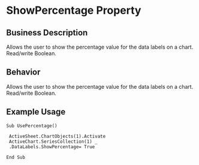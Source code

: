 # ShowPercentage Property

## Business Description
Allows the user to show the percentage value for the data labels on a chart. Read/write Boolean.

## Behavior
Allows the user to show the percentage value for the data labels on a chart. Read/write Boolean.

## Example Usage
```vba
Sub UsePercentage() 
 
 ActiveSheet.ChartObjects(1).Activate 
 ActiveChart.SeriesCollection(1) _ 
 .DataLabels.ShowPercentage= True 
 
End Sub
```
